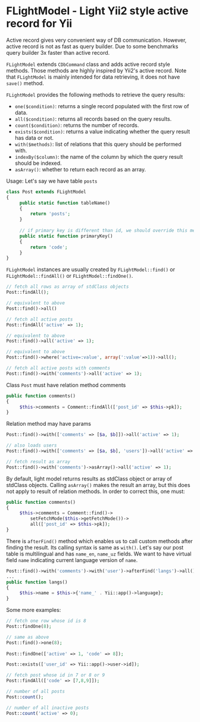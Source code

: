 FLightModel - Light Yii2 style active record for Yii
====================================================

  Active record gives very convenient way of DB communication. However, active
  record is not as fast as query builder. Due to some benchmarks query builder 
  3x faster than active record.
  
  `FLightModel` extends `CDbCommand` class and adds active record style methods.
  Those methods are highly inspired by Yii2's active record. Note that `FLightModel`
  is mainly intended for data retrieving, it does not have `save()` method.
 
  `FLightModel` provides the following methods to retrieve the query results:
 
  - `one($condition)`: returns a single record populated with the first row of data.
  - `all($condition)`: returns all records based on the query results.
  - `count($condition)`: returns the number of records.
  - `exists($condition)`: returns a value indicating whether the query result has
     data or not.
  - `with($methods)`: list of relations that this query should be performed with.
  - `indexBy($column)`: the name of the column by which the query result should
     be indexed.
  - `asArray()`: whether to return each record as an array.
  
  Usage: Let's say we have table `posts`
  
  ```php
  class Post extends FLightModel
  {
       public static function tableName()
       {
           return 'posts';
       }
       
       // if primary key is different than id, we should override this method
       public static function primaryKey()
       {
           return 'code';
       }
  }
  ```
  
  `FLightModel` instances are usually created by `FLightModel::find()` or
  `FLightModel::findAll()` or `FLightModel::findOne()`.
  
  ```php
  // fetch all rows as array of stdClass objects
  Post::findAll();
  
  // equivalent to above     
  Post::find()->all()
  
  // fetch all active posts
  Post::findAll('active' => 1);
  
  // equivalent to above    
  Post::find()->all('active' => 1);
  
  // equivalent to above  
  Post::find()->where('active=:value', array(':value'=>1))->all();
  
  // fetch all active posts with comments     
  Post::find()->with('comments')->all('active' => 1);      
  ```
  
  Class `Post` must have relation method comments
  
  ```php
  public function comments()
  {
       $this->comments = Comment::findAll(['post_id' => $this->pk]);
  }
  ```
  
  Relation method may have params
  
  ```php
  Post::find()->with(['comments' => [$a, $b]])->all('active' => 1);
  
  // also loads users
  Post::find()->with(['comments' => [$a, $b], 'users'])->all('active' => 1);
  
  // fetch result as array   
  Post::find()->with('comments')->asArray()->all('active' => 1);   
  ```
  
  By default, light model returns results as stdClass object or array of stdClass
  objects. Calling `asArray()` makes the result an array, but this does not apply
  to result of relation methods. In order to correct this, one must:
  
  ```php
  public function comments()
  {
       $this->comments = Comment::find()->
           setFetchMode($this->getFetchMode())->
           all(['post_id' => $this->pk]);
  }
  ```
  
  There is `afterFind()` method which enables us to call custom methods after
  finding the result. Its calling syntax is same as `with()`. Let's say our post
  table is multilingual and has `name_en`, `name_uz` fields. We want to have virtual
  field `name` indicating current language version of `name`.
  
  ```php
  Post::find()->with('comments')->with('user')->afterFind('langs')->all();
  ...
  public function langs()
  {
       $this->name = $this->{'name_' . Yii::app()->language};
  } 
  ```
  
  Some more examples:
  
  ```php
  // fetch one row whose id is 8
  Post::findOne(8);
  
  // same as above        
  Post::find()->one(8);
       
  Post::findOne(['active' => 1, 'code' => 8]);
  
  Post::exists(['user_id' => Yii::app()->user->id]);
  
  // fetch post whose id in 7 or 8 or 9
  Post::findAll(['code' => [7,8,9]]);  
  
  // number of all posts
  Post::count();
  
  // number of all inactive posts           
  Post::count('active' => 0);  
  ```
